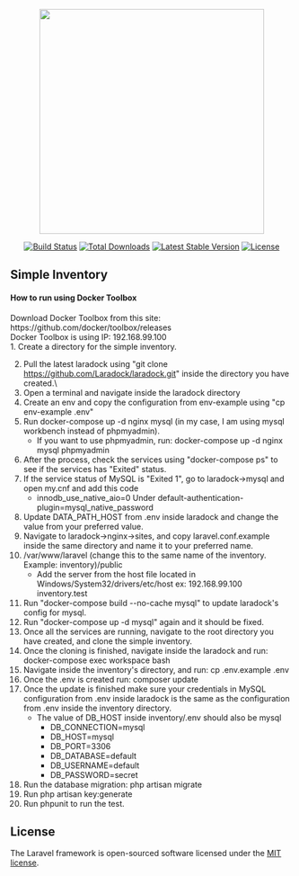 <p align="center"><img src="https://res.cloudinary.com/dtfbvvkyp/image/upload/v1566331377/laravel-logolockup-cmyk-red.svg" width="400"></p>

<p align="center">
<a href="https://travis-ci.org/laravel/framework"><img src="https://travis-ci.org/laravel/framework.svg" alt="Build Status"></a>
<a href="https://packagist.org/packages/laravel/framework"><img src="https://poser.pugx.org/laravel/framework/d/total.svg" alt="Total Downloads"></a>
<a href="https://packagist.org/packages/laravel/framework"><img src="https://poser.pugx.org/laravel/framework/v/stable.svg" alt="Latest Stable Version"></a>
<a href="https://packagist.org/packages/laravel/framework"><img src="https://poser.pugx.org/laravel/framework/license.svg" alt="License"></a>
</p>

## Simple Inventory
<h4>How to run using Docker Toolbox</h4>
Download Docker Toolbox from this site: https://github.com/docker/toolbox/releases
<br>
Docker Toolbox is using IP: 192.168.99.100
<br>
1. Create a directory for the simple inventory.  

2. Pull the latest laradock using "git clone https://github.com/Laradock/laradock.git" inside the directory you have created.\
3. Open a terminal and navigate inside the laradock directory
4. Create an env and copy the configuration from env-example using "cp env-example .env"
5. Run docker-compose up -d nginx mysql (in my case, I am using mysql workbench instead of phpmyadmin).
	* If you want to use phpmyadmin, run: docker-compose up -d nginx mysql phpmyadmin
6. After the process, check the services using "docker-compose ps" to see if the services has "Exited" status.
7. If the service status of MySQL is "Exited 1", go to laradock->mysql and open my.cnf and add this code
	* innodb_use_native_aio=0
	Under 
	default-authentication-plugin=mysql_native_password
8. Update DATA_PATH_HOST from .env inside laradock and change the value from your preferred value.
9. Navigate to laradock->nginx->sites, and copy laravel.conf.example inside the same directory and name it to your preferred name.
10. /var/www/laravel (change this to the same name of the inventory. Example: inventory)/public
	* Add the server from the host file located in Windows/System32/drivers/etc/host
	ex: 192.168.99.100 inventory.test
11. Run "docker-compose build --no-cache mysql" to update laradock's config for mysql.
12. Run "docker-compose up -d mysql" again and it should be fixed.
13. Once all the services are running, navigate to the root directory you have created, and clone the simple inventory.
14. Once the cloning is finished, navigate inside the laradock and run: docker-compose exec workspace bash
15. Navigate inside the inventory's directory, and run: cp .env.example .env
16. Once the .env is created run: composer update
17. Once the update is finished make sure your credentials in MySQL configuration from .env inside laradock is the same as the configuration from .env inside the inventory directory.
	* The value of DB_HOST inside inventory/.env should also be mysql
		- 	DB_CONNECTION=mysql
		-	DB_HOST=mysql
		-	DB_PORT=3306
		-	DB_DATABASE=default
		-	DB_USERNAME=default
		-	DB_PASSWORD=secret
18. Run the database migration: php artisan migrate
19. Run php artisan key:generate
20. Run phpunit to run the test.

## License

The Laravel framework is open-sourced software licensed under the [MIT license](https://opensource.org/licenses/MIT).
